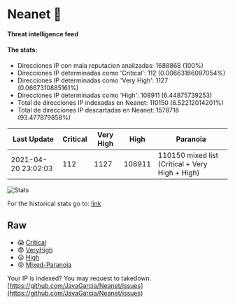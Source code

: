 # Neanet :hocho:
#### Threat intelligence feed
#### The stats:

- Direcciones IP con mala reputacion analizadas: 1688868 (100%)
- Direcciones IP determinadas como 'Critical':  112 (0.00663166097054%)
- Direcciones IP determinadas como 'Very High':  1127 (0.0667310885161%)
- Direcciones IP determinadas como 'High':  108911 (6.44875739253)
- Total de direcciones IP indexadas en Neanet:  110150 (6.52212014201%)
- Total de direcciones IP descartadas en Neanet:  1578718 (93.477879858%)

| Last Update | Critical | Very High | High | Paranoia |
| --- | --- | --- | --- | --- |
| 2021-04-20 23:02:03 | 112 | 1127 | 108911 | 110150 mixed list (Critical + Very High + High)|

![Stats](https://docs.google.com/spreadsheets/d/e/2PACX-1vSnaNMIXVabIpDJjufMlzH7poXnshF3mgd8Is1g9ytUEzVsP5my4Trn8f-xkoLLQ38xpL3HtmUexLo6/pubchart?oid=501124687&format=image)

For the historical stats go to: [link](/stats.csv)
## Raw
- :scream: [Critical](https://raw.githubusercontent.com/JavaGarcia/Neanet/master/blacklists/neanet_critical.txt)
- :fearful: [VeryHigh](https://raw.githubusercontent.com/JavaGarcia/Neanet/master/blacklists/neanet_veryHigh.txtt)
- :frowning: [High](https://raw.githubusercontent.com/JavaGarcia/Neanet/master/blacklists/neanet_high.txt)
- :dizzy_face: [Mixed-Paranoia](https://raw.githubusercontent.com/JavaGarcia/Neanet/master/blacklists/neanet_all.txt)


Your IP is indexed? You may request to takedown. [https://github.com/JavaGarcia/Neanet/issues](https://github.com/JavaGarcia/Neanet/issues)










































































































































































































































































































































































































































































































































































































































































































































































































































































































































































































































































































































































































































































































































































































































































































































































































































































































































































































































































































































































































































































































































































































































































































































































































































































































































































































































































































































































































































































































































































































































































































































































































































































































































































































































































































































































































































































































































































































































































































































































































































































































































































































































































































































































































































































































































































































































































































































































































































































































































































































































































































































































































































































































































































































































































































































































































































































































































































































































































































































































